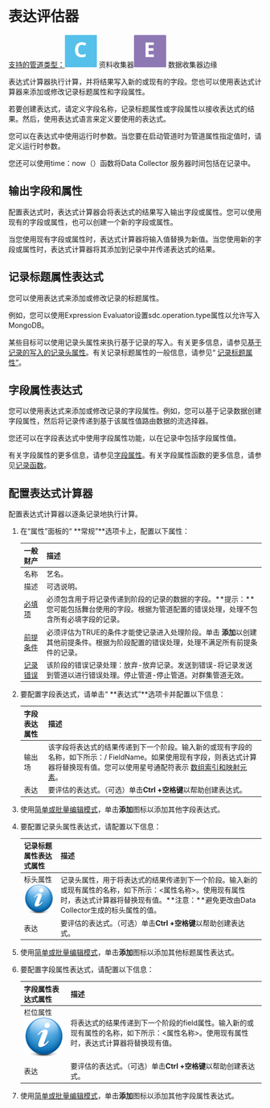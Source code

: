 # 表达评估器

[支持的管道类型：](https://streamsets.com/documentation/controlhub/latest/help/datacollector/UserGuide/Pipeline_Configuration/ProductIcons_Doc.html#concept_mjg_ly5_pgb)![img](imgs/icon-SDC-20200310175707700.png) 资料收集器![img](imgs/icon-Edge-20200310175707700.png) 数据收集器边缘

表达式计算器执行计算，并将结果写入新的或现有的字段。您也可以使用表达式计算器来添加或修改记录标题属性和字段属性。

若要创建表达式，请定义字段名称，记录标题属性或字段属性以接收表达式的结果。然后，使用表达式语言来定义要使用的表达式。

您可以在表达式中使用运行时参数。当您要在启动管道时为管道属性指定值时，请定义运行时参数。

您还可以使用time：now（）函数将Data Collector 服务器时间包括在记录中。

## 输出字段和属性

配置表达式时，表达式计算器会将表达式的结果写入输出字段或属性。您可以使用现有的字段或属性，也可以创建一个新的字段或属性。

当您使用现有字段或属性时，表达式计算器将输入值替换为新值。当您使用新的字段或属性时，表达式计算器将其添加到记录中并传递表达式的结果。

## 记录标题属性表达式

您可以使用表达式来添加或修改记录的标题属性。

例如，您可以使用Expression Evaluator设置sdc.operation.type属性以允许写入MongoDB。

某些目标可以使用记录头属性来执行基于记录的写入。有关更多信息，请参见[基于记录的写入的记录头属性](https://streamsets.com/documentation/controlhub/latest/help/datacollector/UserGuide/Pipeline_Design/RecordHeaderAttributes.html#concept_lmn_gdc_1w)。有关记录标题属性的一般信息，请参见“ [记录标题属性”](https://streamsets.com/documentation/controlhub/latest/help/datacollector/UserGuide/Pipeline_Design/RecordHeaderAttributes.html#concept_wn2_jcz_dz)。

## 字段属性表达式

您可以使用表达式来添加或修改记录的字段属性。例如，您可以基于记录数据创建字段属性，然后将记录传递到基于该属性值路由数据的流选择器。

您还可以在字段表达式中使用字段属性功能，以在记录中包括字段属性值。

有关字段属性的更多信息，请参见[字段属性](https://streamsets.com/documentation/controlhub/latest/help/datacollector/UserGuide/Pipeline_Design/FieldAttributes.html#concept_xfm_wtp_1z)。有关字段属性函数的更多信息，请参见[记录函数](https://streamsets.com/documentation/controlhub/latest/help/datacollector/UserGuide/Expression_Language/Functions.html#concept_p1z_ggv_1r)。

## 配置表达式计算器

配置表达式计算器以逐条记录地执行计算。

1. 在“属性”面板的“ **常规”**选项卡上，配置以下属性：

   | 一般财产                                                     | 描述                                                         |
   | :----------------------------------------------------------- | :----------------------------------------------------------- |
   | 名称                                                         | 艺名。                                                       |
   | 描述                                                         | 可选说明。                                                   |
   | [必填项](https://streamsets.com/documentation/controlhub/latest/help/datacollector/UserGuide/Pipeline_Design/DroppingUnwantedRecords.html#concept_dnj_bkm_vq) | 必须包含用于将记录传递到阶段的记录的数据的字段。**提示：**您可能包括舞台使用的字段。根据为管道配置的错误处理，处理不包含所有必填字段的记录。 |
   | [前提条件](https://streamsets.com/documentation/controlhub/latest/help/datacollector/UserGuide/Pipeline_Design/DroppingUnwantedRecords.html#concept_msl_yd4_fs) | 必须评估为TRUE的条件才能使记录进入处理阶段。单击 **添加**以创建其他前提条件。根据为阶段配置的错误处理，处理不满足所有前提条件的记录。 |
   | [记录错误](https://streamsets.com/documentation/controlhub/latest/help/datacollector/UserGuide/Pipeline_Design/ErrorHandling.html#concept_atr_j4y_5r) | 该阶段的错误记录处理：放弃-放弃记录。发送到错误-将记录发送到管道以进行错误处理。停止管道-停止管道。对群集管道无效。 |

2. 要配置字段表达式，请单击“ **表达式”**选项卡并配置以下信息：

   | 字段表达属性 | 描述                                                         |
   | :----------- | :----------------------------------------------------------- |
   | 输出场       | 该字段将表达式的结果传递到下一个阶段。输入新的或现有字段的名称，如下所示：/ FieldName。如果使用现有字段，则表达式计算器将替换现有值。您可以使用星号通配符表示 [数组索引和映射元素](https://streamsets.com/documentation/controlhub/latest/help/datacollector/UserGuide/Pipeline_Configuration/Expressions.html#concept_vqr_sqc_wr)。 |
   | 表达         | 要评估的表达式。（可选）单击**Ctrl +空格键**以帮助创建表达式。 |

3. 使用[简单或批量编辑模式](https://streamsets.com/documentation/controlhub/latest/help/datacollector/UserGuide/Pipeline_Configuration/SimpleBulkEdit.html#concept_alb_b3y_cbb)，单击**添加**图标以添加其他字段表达式。

4. 要配置记录头属性表达式，请配置以下信息：

   | 记录标题属性表达式属性                                       | 描述                                                         |
   | :----------------------------------------------------------- | :----------------------------------------------------------- |
   | 标头属性 [![img](imgs/icon_moreInfo-20200310175708174.png)](https://streamsets.com/documentation/controlhub/latest/help/datacollector/UserGuide/Processors/Expression.html#concept_qf3_mfq_f5) | 记录头属性，用于将表达式的结果传递到下一个阶段。输入新的或现有属性的名称，如下所示：<属性名称>。使用现有属性时，表达式计算器将替换现有值。**注意：**避免更改由Data Collector生成的标头属性的值。 |
   | 表达                                                         | 要评估的表达式。（可选）单击**Ctrl +空格键**以帮助创建表达式。 |

5. 使用[简单或批量编辑模式](https://streamsets.com/documentation/controlhub/latest/help/datacollector/UserGuide/Pipeline_Configuration/SimpleBulkEdit.html#concept_alb_b3y_cbb)，单击**添加**图标以添加其他标题属性表达式。

6. 要配置字段属性表达式，请配置以下信息：

   | 字段属性表达式属性                                           | 描述                                                         |
   | :----------------------------------------------------------- | :----------------------------------------------------------- |
   | 栏位属性[![img](imgs/icon_moreInfo-20200310175708174.png)](https://streamsets.com/documentation/controlhub/latest/help/datacollector/UserGuide/Processors/Expression.html#concept_mb2_fsp_1z) | 将表达式的结果传递到下一个阶段的field属性。输入新的或现有属性的名称，如下所示：<属性名称>。使用现有属性时，表达式计算器将替换现有值。 |
   | 表达                                                         | 要评估的表达式。（可选）单击**Ctrl +空格键**以帮助创建表达式。 |

7. 使用[简单或批量编辑模式](https://streamsets.com/documentation/controlhub/latest/help/datacollector/UserGuide/Pipeline_Configuration/SimpleBulkEdit.html#concept_alb_b3y_cbb)，单击**添加**图标以添加其他字段属性表达式。